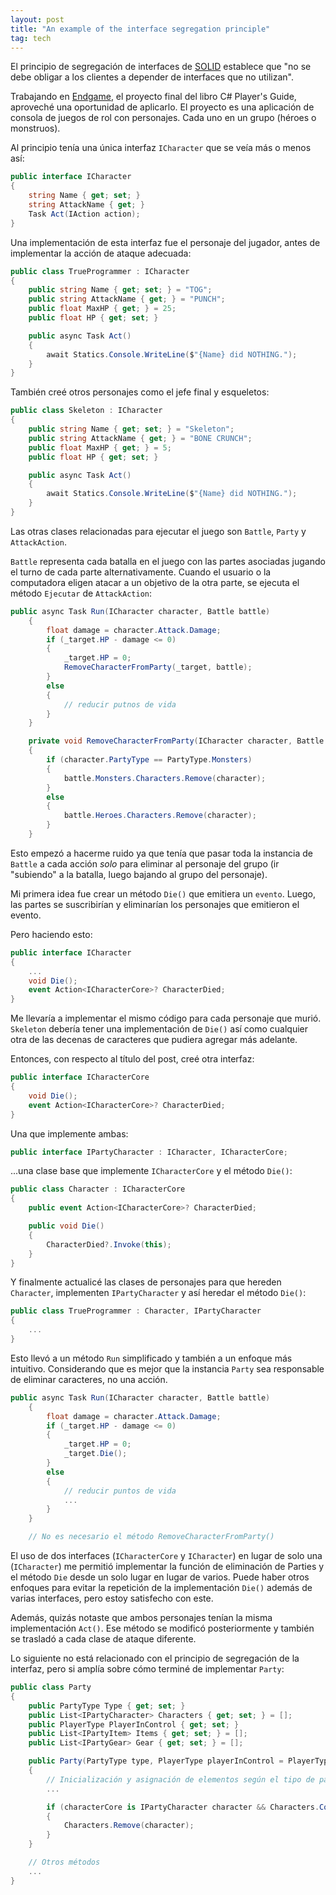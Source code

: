 ```yaml
---
layout: post
title: "An example of the interface segregation principle"
tag: tech
---
```


El principio de segregación de interfaces de [SOLID](https://en.wikipedia.org/wiki/SOLID) establece que "no se debe obligar a los clientes a depender de interfaces que no utilizan".

Trabajando en [Endgame](https://github.com/luz-ojeda/c-players-guide-endgame), el proyecto final del libro C# Player's Guide, aproveché una oportunidad de aplicarlo. El proyecto es una aplicación de consola de juegos de rol con personajes. Cada uno en un grupo (héroes o monstruos).

Al principio tenía una única interfaz `ICharacter` que se veía más o menos así:

```csharp
public interface ICharacter
{
	string Name { get; set; }
	string AttackName { get; }
	Task Act(IAction action);
}
```

Una implementación de esta interfaz fue el personaje del jugador, antes de implementar la acción de ataque adecuada:

```csharp
public class TrueProgrammer : ICharacter
{
	public string Name { get; set; } = "TOG";
	public string AttackName { get; } = "PUNCH";
	public float MaxHP { get; } = 25;
	public float HP { get; set; }

	public async Task Act()
	{
		await Statics.Console.WriteLine($"{Name} did NOTHING.");
	}
}
```

También creé otros personajes como el jefe final y esqueletos:

```csharp
public class Skeleton : ICharacter
{
	public string Name { get; set; } = "Skeleton";
	public string AttackName { get; } = "BONE CRUNCH";
	public float MaxHP { get; } = 5;
	public float HP { get; set; }

	public async Task Act()
	{
		await Statics.Console.WriteLine($"{Name} did NOTHING.");
	}
}
```

Las otras clases relacionadas para ejecutar el juego son `Battle`, `Party` y `AttackAction`.

`Battle` representa cada batalla en el juego con las partes asociadas jugando el turno de cada parte alternativamente. Cuando el usuario o la computadora eligen atacar a un objetivo de la otra parte, se ejecuta el método `Ejecutar` de `AttackAction`:

```csharp
public async Task Run(ICharacter character, Battle battle)
	{
		float damage = character.Attack.Damage;
		if (_target.HP - damage <= 0)
		{
			_target.HP = 0;
			RemoveCharacterFromParty(_target, battle);
		}
		else
		{
			// reducir putnos de vida
		}
	}

	private void RemoveCharacterFromParty(ICharacter character, Battle battle)
	{
		if (character.PartyType == PartyType.Monsters)
		{
			battle.Monsters.Characters.Remove(character);
		}
		else
		{
			battle.Heroes.Characters.Remove(character);
		}
	}
```

Esto empezó a hacerme ruido ya que tenía que pasar toda la instancia de `Battle` a cada acción *solo* para eliminar al personaje del grupo (ir "subiendo" a la batalla, luego bajando al grupo del personaje).

Mi primera idea fue crear un método `Die()` que emitiera un `evento`. Luego, las partes se suscribirían y eliminarían los personajes que emitieron el evento.

Pero haciendo esto:

```csharp
public interface ICharacter
{
	...
    void Die();
    event Action<ICharacterCore>? CharacterDied;
}
```
Me llevaría a implementar el mismo código para cada personaje que murió. `Skeleton` debería tener una implementación de `Die()` así como cualquier otra de las decenas de caracteres que pudiera agregar más adelante.

Entonces, con respecto al título del post, creé otra interfaz:

```csharp
public interface ICharacterCore
{
	void Die();
	event Action<ICharacterCore>? CharacterDied;
}
```

Una que implemente ambas:

```csharp
public interface IPartyCharacter : ICharacter, ICharacterCore;
```

...una clase base que implemente `ICharacterCore` y el método `Die()`:

```csharp
public class Character : ICharacterCore
{
	public event Action<ICharacterCore>? CharacterDied;

	public void Die()
	{
		CharacterDied?.Invoke(this);
	}
}
```

Y finalmente actualicé las clases de personajes para que hereden `Character`, implementen `IPartyCharacter` y así heredar el método `Die()`:

```csharp
public class TrueProgrammer : Character, IPartyCharacter
{
	...
}
```
Esto llevó a un método `Run` simplificado y también a un enfoque más intuitivo. Considerando que es mejor que la instancia `Party` sea responsable de eliminar caracteres, no una acción.

```csharp
public async Task Run(ICharacter character, Battle battle)
	{
		float damage = character.Attack.Damage;
		if (_target.HP - damage <= 0)
		{
			_target.HP = 0;
			_target.Die();
		}
		else
		{
			// reducir puntos de vida
			...
		}
	}

	// No es necesario el método RemoveCharacterFromParty()
```

El uso de dos interfaces (`ICharacterCore` y `ICharacter`) en lugar de solo una (`ICharacter`) me permitió implementar la función de eliminación de Parties y el método `Die` desde un solo lugar en lugar de varios. Puede haber otros enfoques para evitar la repetición de la implementación `Die()` además de varias interfaces, pero estoy satisfecho con este.

Además, quizás notaste que ambos personajes tenían la misma implementación `Act()`. Ese método se modificó posteriormente y también se trasladó a cada clase de ataque diferente.

Lo siguiente no está relacionado con el principio de segregación de la interfaz, pero si amplía sobre cómo terminé de implementar `Party`:

```csharp
public class Party
{
	public PartyType Type { get; set; }
	public List<IPartyCharacter> Characters { get; set; } = [];
	public PlayerType PlayerInControl { get; set; }
	public List<IPartyItem> Items { get; set; } = [];
	public List<IPartyGear> Gear { get; set; } = [];

	public Party(PartyType type, PlayerType playerInControl = PlayerType.Computer)
	{
		// Inicialización y asignación de elementos según el tipo de parte
        ...

		if (characterCore is IPartyCharacter character && Characters.Contains(character))
		{
			Characters.Remove(character);
		}
	}

	// Otros métodos
	...
}
```